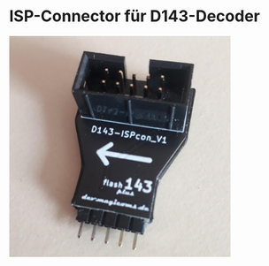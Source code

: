 # ISP-Connector für D143-Decoder


<img src="/Images/20241012_ispCon.JPG" alt="Bildbeschreibung" width="400"/>



